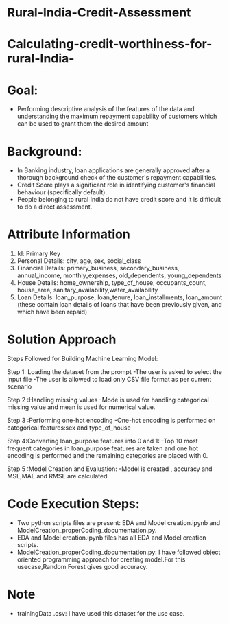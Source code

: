 # Rural-India-Credit-Assessment

# Calculating-credit-worthiness-for-rural-India-

# Goal: 

* Performing descriptive analysis of the features of the data and understanding  the maximum repayment capability of customers which can   be used to grant them the desired amount
# Background:
* In Banking industry, loan applications are generally approved after a thorough background
   check of the customer's repayment capabilities.
* Credit Score plays a significant role in identifying customer's financial behaviour (specifically default).
* People belonging to rural India do not have credit score and it is difficult to do a direct assessment.
# Attribute Information
1. Id: Primary Key
2. Personal Details: city, age, sex, social_class
3. Financial Details: primary_business, secondary_business, annual_income, monthly_expenses,
old_dependents, young_dependents
4. House Details: home_ownership, type_of_house, occupants_count, house_area, sanitary_availability,water_availability
5. Loan Details: loan_purpose, loan_tenure, loan_installments, loan_amount (these contain loan details of loans that have been     previously given, and which have been repaid)
 # Solution Approach
 Steps Followed for Building Machine Learning  Model:
 
Step 1: Loading the dataset from the  prompt
			-The user is asked to select the input file
			-The user is allowed to load only  CSV file format as per current scenario

Step 2 :Handling missing values
			-Mode is used for handling categorical missing value and mean is used for numerical value.
      
Step 3 :Performing one-hot encoding
			-One-hot encoding is performed on categorical features:sex and type_of_house
      
Step 4:Converting loan_purpose features into 0 and 1:
			-Top 10 most frequent categories in loan_purpose features are taken and one hot encoding is performed and the remaining categories are placed with 0.
      
Step 5 :Model Creation and Evaluation:
		-Model is created , accuracy and MSE,MAE and RMSE are calculated
# Code Execution Steps:
* Two python scripts files are present: EDA and Model creation.ipynb and ModelCreation_properCoding_documentation.py.
* EDA and Model creation.ipynb files has all EDA and Model creation scripts.
* ModelCreation_properCoding_documentation.py: I have followed object oriented programming approach for creating model.For this usecase,Random Forest gives good accuracy.

# Note 
* trainingData .csv: I have used this dataset for the use case.

